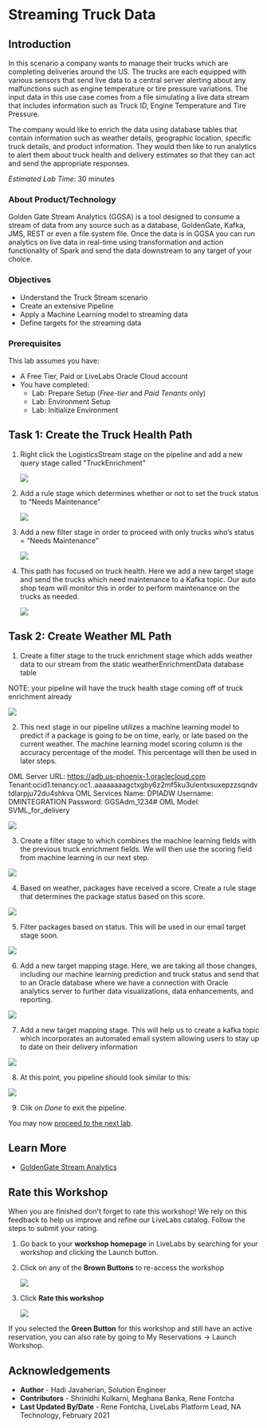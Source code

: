 # Streaming Truck Data

## Introduction
In this scenario a company wants to manage their trucks which are completing deliveries around the US.  The trucks are each equipped with various sensors that send live data to a central server alerting about any malfunctions such as engine temperature or tire pressure variations.  The input data in this use case comes from a file simulating a live data stream that includes information such as Truck ID, Engine Temperature and Tire Pressure.

The company would like to enrich the data using database tables that contain information such as weather details, geographic location, specific truck details, and product information. They would then like to run analytics to alert them about truck health and delivery estimates so that they can act and send the appropriate responses.

*Estimated Lab Time*: 30 minutes

### About Product/Technology
Golden Gate Stream Analytics (GGSA) is a tool designed to consume a stream of data from any source such as a database, GoldenGate, Kafka, JMS, REST or even a file system file.  Once the data is in GGSA you can run analytics on live data in real-time using transformation and action functionality of Spark and send the data downstream to any target of your choice.


### Objectives
- Understand the Truck Stream scenario
- Create an extensive Pipeline
- Apply a Machine Learning model to streaming data
- Define targets for the streaming data

### Prerequisites
This lab assumes you have:
- A Free Tier, Paid or LiveLabs Oracle Cloud account
- You have completed:
    - Lab: Prepare Setup (*Free-tier* and *Paid Tenants* only)
    - Lab: Environment Setup
    - Lab: Initialize Environment



## Task 1: Create the Truck Health Path

1. Right click the LogisticsStream stage on the pipeline and add a new query stage called "TruckEnrichment"

    ![](./images/truckid.png " ")

2. Add a rule stage which determines whether or not to set the truck status to “Needs Maintenance”

    ![](./images/truckhealth.png " ")

3. Add a new filter stage in order to proceed with only trucks who’s status = “Needs Maintenance”

    ![](./images/needsmaintenance.png " ")

4. This path has focused on truck health. Here we add a new target stage and send the trucks which need maintenance to a Kafka topic. Our auto shop team will monitor this in order to perform maintenance on the trucks as needed.

    ![](./images/autoshop.png " ")


## Task 2: Create Weather ML Path

1. Create a filter stage to the truck enrichment stage which adds weather data to our stream from the static weatherEnrichmentData database table

NOTE:  your pipeline will have the truck health stage coming off of truck enrichment already

  ![](./images/weatherenrichment.png " ")

2. This next stage in our pipeline utilizes a machine learning model to predict if
a package is going to be on time, early, or late based on the current weather. The machine learning model scoring column is the accuracy percentage of
the model. This percentage will then be used in later steps.

OML Server URL: https://adb.us-phoenix-1.oraclecloud.com
Tenant:ocid1.tenancy.oc1..aaaaaaaagctxgby6z2mf5ku3ulentxsuxepzzsqndvtdlarpju72du4shkva
OML Services Name: DPIADW
Username: DMINTEGRATION
Password: GGSAdm_1234#
OML Model: SVML_for_delivery


 ![](./images/machinelearning.png " ")

3. Create a filter stage to which combines the machine learning fields with the previous truck enrichment fields. We will then use the scoring field from machine learning in our next step.

 ![](./images/packagefilter.png " ")

4. Based on weather, packages have received a score. Create a rule stage that determines the package status based on this score.

 ![](./images/packageprediction.png " ")

5. Filter packages based on status. This will be used in our email target stage soon.

 ![](./images/packagestatus.png " ")

6. Add a new target mapping stage. Here, we are taking all those changes, including our machine learning prediction and truck status and send that to an Oracle database where we have a connection with Oracle analytics server to further data visualizations, data enhancements, and reporting.

 ![](./images/oas.png " ")

7. Add a new target mapping stage. This will help us to create a kafka topic which incorporates an automated email system allowing users to stay up to date on their delivery information

 ![](./images/emailsystem.png " ")

8. At this point, you pipeline should look similar to this:

  ![](./images/finished.png " ")

9. Clik on *Done* to exit the pipeline.

You may now [proceed to the next lab](#next).

## Learn More
* [GoldenGate Stream Analytics](https://www.oracle.com/middleware/technologies)

## Rate this Workshop
When you are finished don't forget to rate this workshop!  We rely on this feedback to help us improve and refine our LiveLabs catalog.  Follow the steps to submit your rating.

1.  Go back to your **workshop homepage** in LiveLabs by searching for your workshop and clicking the Launch button.
2.  Click on any of the **Brown Buttons** to re-access the workshop  

    ![](https://raw.githubusercontent.com/oracle/learning-library/master/common/labs/cloud-login/images/workshop-homepage-2.png " ")

3.  Click **Rate this workshop**

    ![](https://raw.githubusercontent.com/oracle/learning-library/master/common/labs/cloud-login/images/rate-this-workshop.png " ")

If you selected the **Green Button** for this workshop and still have an active reservation, you can also rate by going to My Reservations -> Launch Workshop.

## Acknowledgements

* **Author** - Hadi Javaherian, Solution Engineer
* **Contributors** - Shrinidhi Kulkarni, Meghana Banka, Rene Fontcha
* **Last Updated By/Date** - Rene Fontcha, LiveLabs Platform Lead, NA Technology, February 2021

